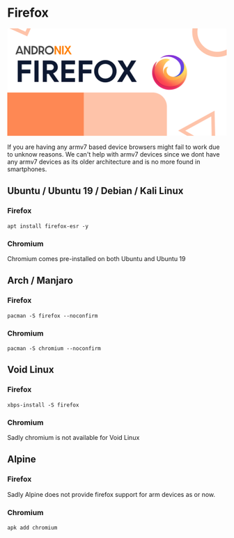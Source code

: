 # Firefox

![](../../.gitbook/assets/firefox_banner.png)

If you are having any armv7 based device browsers might fail to work due to unknow reasons. We can't help with armv7 devices since we dont have any armv7 devices as its older architecture and is no more found in smartphones.

## Ubuntu / Ubuntu 19 / Debian / Kali Linux 

### **Firefox**

```text
apt install firefox-esr -y
```

### Chromium

Chromium comes pre-installed on both Ubuntu and Ubuntu 19

## Arch / Manjaro 

### Firefox 

```text
pacman -S firefox --noconfirm
```

### Chromium

```text
pacman -S chromium --noconfirm
```

## Void Linux

### Firefox

```text
xbps-install -S firefox
```

### Chromium

Sadly chromium is not available for Void Linux

## Alpine

### Firefox

Sadly Alpine does not provide firefox support for arm devices as or now.

### Chromium

```text
apk add chromium
```

